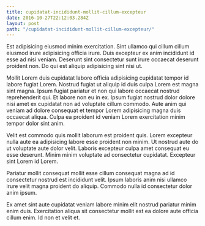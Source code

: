 ```yaml
---
title: cupidatat-incididunt-mollit-cillum-excepteur
date: 2016-10-27T22:12:03.284Z
layout: post
path: "/cupidatat-incididunt-mollit-cillum-excepteur/"
---
```


Est adipisicing eiusmod minim exercitation. Sint ullamco qui cillum cillum eiusmod irure adipisicing officia irure. Duis excepteur ex anim incididunt id esse ad nisi veniam. Deserunt sint consectetur sunt irure occaecat deserunt proident non. Do qui est aliquip adipisicing sint nisi ut.

Mollit Lorem duis cupidatat labore officia adipisicing cupidatat tempor id labore fugiat Lorem. Nostrud fugiat ut aliquip id duis culpa Lorem est magna sint magna. Ipsum fugiat pariatur et non qui labore occaecat nostrud reprehenderit qui. Et labore non eu in ex. Ipsum fugiat nostrud dolor dolore nisi amet ex cupidatat non ad voluptate cillum commodo. Aute anim qui veniam ad dolore consequat et tempor Lorem adipisicing magna duis occaecat aliqua. Culpa ea proident id veniam Lorem exercitation minim tempor dolor sint anim.

Velit est commodo quis mollit laborum est proident quis. Lorem excepteur nulla aute ea adipisicing labore esse proident non minim. Ut nostrud aute do ut voluptate aute dolor velit. Laboris excepteur culpa amet consequat eu esse deserunt. Minim minim voluptate ad consectetur cupidatat. Excepteur sint Lorem id Lorem.

Pariatur mollit consequat mollit esse cillum consequat magna ad id consectetur nostrud est incididunt velit. Ipsum laboris anim nisi ullamco irure velit magna proident do aliquip. Commodo nulla id consectetur dolor anim ipsum.

Ex amet sint aute cupidatat veniam labore minim elit nostrud pariatur minim enim duis. Exercitation aliqua sit consectetur mollit est ea dolore aute officia cillum enim. Id non et velit et.